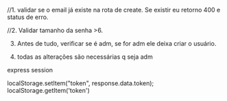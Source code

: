 //1. validar se o email já existe na rota de create. Se existir eu retorno 400 e status de erro.

//2. Validar tamanho da senha >6.

3. Antes de tudo, verificar se é adm, se for adm ele deixa criar o usuário.

4. todas as alterações são necessárias q seja adm

express session

localStorage.setItem("token", response.data.token);
localStorage.getItem('token')